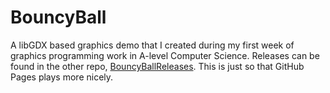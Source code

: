 # BouncyBall

A libGDX based graphics demo that I created during my first week of graphics programming work in A-level Computer Science. Releases can be found in the other repo, [BouncyBallReleases](https://github.com/tramcrazy/BouncyBallReleases/releases). This is just so that GitHub Pages plays more nicely.
